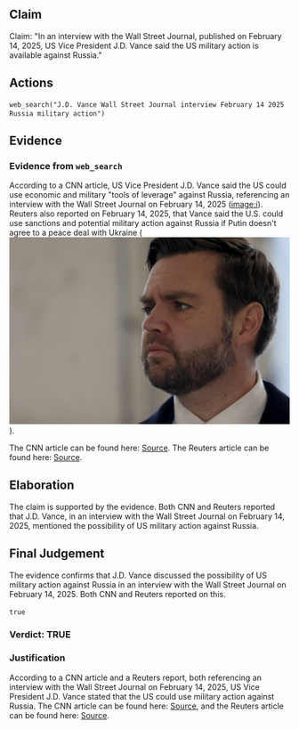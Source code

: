 ## Claim
Claim: "In an interview with the Wall Street Journal, published on February 14, 2025, US Vice President J.D. Vance said the US military action is available against Russia."

## Actions
```
web_search("J.D. Vance Wall Street Journal interview February 14 2025 Russia military action")
```

## Evidence
### Evidence from `web_search`
According to a CNN article, US Vice President J.D. Vance said the US could use economic and military "tools of leverage" against Russia, referencing an interview with the Wall Street Journal on February 14, 2025 (<image:i>). Reuters also reported on February 14, 2025, that Vance said the U.S. could use sanctions and potential military action against Russia if Putin doesn't agree to a peace deal with Ukraine (![image 2458](media/2025-08-07_20-37-1754599023-397843.jpg)).

The CNN article can be found here: [Source](https://www.cnn.com/2025/02/14/politics/jd-vance-us-troops-russia-ukraine-intl-hnk). The Reuters article can be found here: [Source](https://www.reuters.com/world/us-vp-threatens-sanctions-military-action-push-putin-into-ukraine-deal-wsj-2025-02-14/).


## Elaboration
The claim is supported by the evidence. Both CNN and Reuters reported that J.D. Vance, in an interview with the Wall Street Journal on February 14, 2025, mentioned the possibility of US military action against Russia.


## Final Judgement
The evidence confirms that J.D. Vance discussed the possibility of US military action against Russia in an interview with the Wall Street Journal on February 14, 2025. Both CNN and Reuters reported on this.

`true`


### Verdict: TRUE

### Justification
According to a CNN article and a Reuters report, both referencing an interview with the Wall Street Journal on February 14, 2025, US Vice President J.D. Vance stated that the US could use military action against Russia. The CNN article can be found here: [Source](https://www.cnn.com/2025/02/14/politics/jd-vance-us-troops-russia-ukraine-intl-hnk), and the Reuters article can be found here: [Source](https://www.reuters.com/world/us-vp-threatens-sanctions-military-action-push-putin-into-ukraine-deal-wsj-2025-02-14/).
